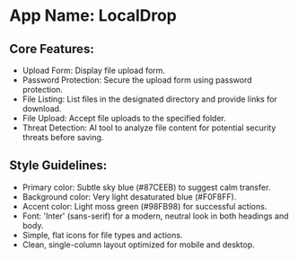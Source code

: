 # **App Name**: LocalDrop

## Core Features:

- Upload Form: Display file upload form.
- Password Protection: Secure the upload form using password protection.
- File Listing: List files in the designated directory and provide links for download.
- File Upload: Accept file uploads to the specified folder.
- Threat Detection: AI tool to analyze file content for potential security threats before saving.

## Style Guidelines:

- Primary color: Subtle sky blue (#87CEEB) to suggest calm transfer.
- Background color: Very light desaturated blue (#F0F8FF). 
- Accent color: Light moss green (#98FB98) for successful actions.
- Font: 'Inter' (sans-serif) for a modern, neutral look in both headings and body.
- Simple, flat icons for file types and actions.
- Clean, single-column layout optimized for mobile and desktop.